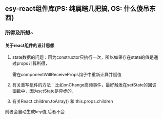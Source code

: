 ## esy-react组件库(PS: 纯属瞎几把搞, OS: 什么傻吊东西)


### 所得及所想~
#### 关于react组件的设计思想

1. state数据的问题：因为constructor只执行一次，所以如果存在state的值是通过props计算所得，<br><br>需在componentWillReceiveProps钩子中重新计算并赋值

2. 有关重写组件的方法：比如onChange高频事件，最好触发在setState的回调函数中，因为setState是异步的.

3. 有关React.children.toArray() 和 this.props.children

前者会自动生成key值,后者不会
